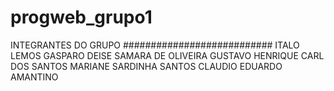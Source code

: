 # progweb_grupo1
INTEGRANTES DO GRUPO
###########################
ITALO LEMOS GASPARO DEISE 
SAMARA DE OLIVEIRA 
GUSTAVO HENRIQUE CARL DOS SANTOS 
MARIANE SARDINHA SANTOS
CLAUDIO EDUARDO AMANTINO

